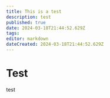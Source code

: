 ```yaml
---
title: This is a test
description: test
published: true
date: 2024-03-18T21:44:52.629Z
tags: 
editor: markdown
dateCreated: 2024-03-18T21:44:52.629Z
---
```


# Test
test